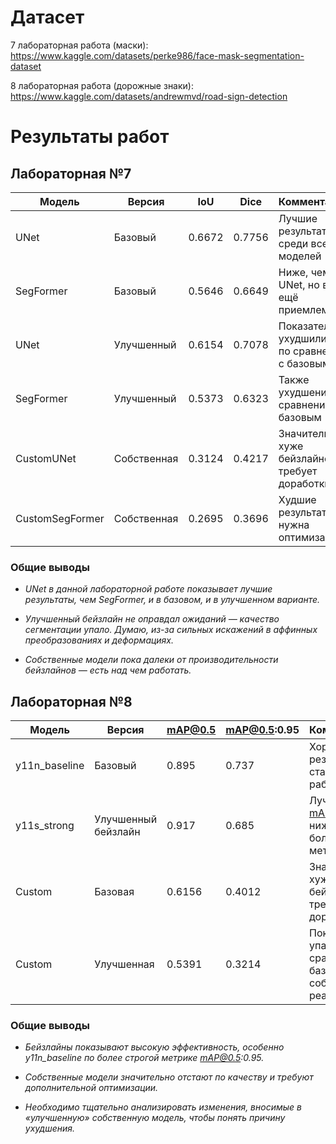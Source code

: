 # Датасет
7 лабораторная работа (маски):  https://www.kaggle.com/datasets/perke986/face-mask-segmentation-dataset

8 лабораторная работа (дорожные знаки): https://www.kaggle.com/datasets/andrewmvd/road-sign-detection

# Результаты работ
## Лабораторная №7

| Модель           | Версия          | IoU    | Dice   | Комментарий                                           |
|------------------|-----------------|--------|--------|------------------------------------------------------|
| UNet             | Базовый         | 0.6672 | 0.7756 | Лучшие результаты среди всех моделей                  |
| SegFormer        | Базовый         | 0.5646 | 0.6649 | Ниже, чем у UNet, но всё ещё приемлемо                |
| UNet             | Улучшенный      | 0.6154 | 0.7078 | Показатели ухудшились по сравнению с базовым          |
| SegFormer        | Улучшенный      | 0.5373 | 0.6323 | Также ухудшение по сравнению с базовым                 |
| CustomUNet       | Собственная     | 0.3124 | 0.4217 | Значительно хуже бейзлайнов, требует доработки        |
| CustomSegFormer  | Собственная     | 0.2695 | 0.3696 | Худшие результаты, нужна оптимизация                   |

### Общие выводы

-   *UNet в данной лабораторной работе показывает лучшие результаты, чем SegFormer, и в базовом, и в улучшенном варианте.*
    
-   *Улучшенный бейзлайн не оправдал ожиданий — качество сегментации упало. Думаю, из-за сильных искажений в аффинных преобразованиях и деформациях.*
    
-   *Собственные модели пока далеки от производительности бейзлайнов — есть над чем работать.*
## Лабораторная №8
| Модель          | Версия          | mAP@0.5 | mAP@0.5:0.95 | Комментарий                                                       |
|-----------------|-----------------|---------|--------------|------------------------------------------------------------------|
| y11n_baseline   | Базовый         | 0.895   | 0.737        | Хорошие результаты, стабильная работа                            |
| y11s_strong     | Улучшенный бейзлайн| 0.917   | 0.685        | Лучший mAP@0.5, но ниже по более строгой метрике                 |
| Custom          | Базовая         | 0.6156  | 0.4012       | Значительно хуже бейзлайнов, требует доработок                   |
| Custom          | Улучшенная      | 0.5391  | 0.3214       | Показатели упали по сравнению с базовой собственной реализацией |
### Общие выводы

-   *Бейзлайны показывают высокую эффективность, особенно y11n_baseline по более строгой метрике mAP@0.5:0.95.*
    
-   *Собственные модели значительно отстают по качеству и требуют дополнительной оптимизации.*
    
-   *Необходимо тщательно анализировать изменения, вносимые в «улучшенную» собственную модель, чтобы понять причину ухудшения.*
